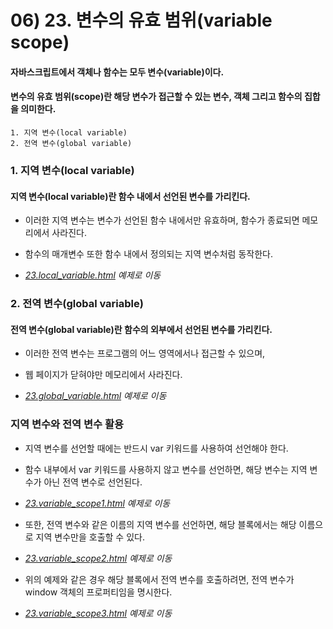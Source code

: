 # 06) 23. 변수의 유효 범위(variable scope)

#### 자바스크립트에서 객체나 함수는 모두 변수(variable)이다.

#### 변수의 유효 범위(scope)란 해당 변수가 접근할 수 있는 변수, 객체 그리고 함수의 집합을 의미한다.

    1. 지역 변수(local variable)
    2. 전역 변수(global variable)


### 1. 지역 변수(local variable)
#### 지역 변수(local variable)란 함수 내에서 선언된 변수를 가리킨다.

- 이러한 지역 변수는 변수가 선언된 함수 내에서만 유효하며, 함수가 종료되면 메모리에서 사라진다.

- 함수의 매개변수 또한 함수 내에서 정의되는 지역 변수처럼 동작한다.

- _[23.local_variable.html](https://github.com/DaaEun/Studying-JavaScript/blob/main/section06.function/section06.example/23.local_variable.html) 예제로 이동_

### 2. 전역 변수(global variable)
#### 전역 변수(global variable)란 함수의 외부에서 선언된 변수를 가리킨다.

- 이러한 전역 변수는 프로그램의 어느 영역에서나 접근할 수 있으며, 

- 웹 페이지가 닫혀야만 메모리에서 사라진다.

- _[23.global_variable.html](https://github.com/DaaEun/Studying-JavaScript/blob/main/section06.function/section06.example/23.global_variable.html) 예제로 이동_

### 지역 변수와 전역 변수 활용
- 지역 변수를 선언할 때에는 반드시 var 키워드를 사용하여 선언해야 한다.
  
- 함수 내부에서 var 키워드를 사용하지 않고 변수를 선언하면, 해당 변수는 지역 변수가 아닌 전역 변수로 선언된다.

- _[23.variable_scope1.html](https://github.com/DaaEun/Studying-JavaScript/blob/main/section06.function/section06.example/23.variable_scope1.html) 예제로 이동_

- 또한, 전역 변수와 같은 이름의 지역 변수를 선언하면, 해당 블록에서는 해당 이름으로 지역 변수만을 호출할 수 있다. 

- _[23.variable_scope2.html](https://github.com/DaaEun/Studying-JavaScript/blob/main/section06.function/section06.example/23.variable_scope2.html) 예제로 이동_


- 위의 예제와 같은 경우 해당 블록에서 전역 변수를 호출하려면, 전역 변수가 window 객체의 프로퍼티임을 명시한다.

- _[23.variable_scope3.html](https://github.com/DaaEun/Studying-JavaScript/blob/main/section06.function/section06.example/23.variable_scope3.html) 예제로 이동_
